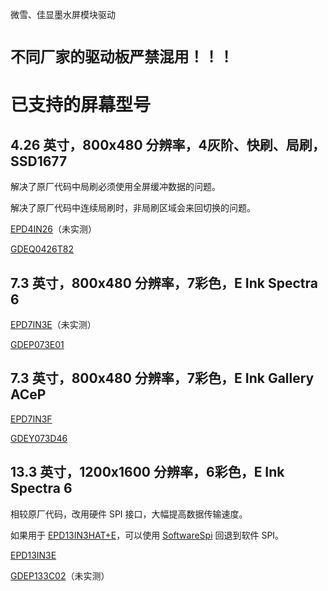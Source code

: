 微雪、佳显墨水屏模块驱动

# `不同厂家的驱动板严禁混用！！！`

# 已支持的屏幕型号

## 4.26 英寸，800x480 分辨率，4灰阶、快刷、局刷，SSD1677

解决了原厂代码中局刷必须使用全屏缓冲数据的问题。

解决了原厂代码中连续局刷时，非局刷区域会来回切换的问题。

[EPD4IN26](https://www.waveshare.net/shop/4.26inch-e-Paper.htm)（未实测）

[GDEQ0426T82](https://www.good-display.cn/product/452.html)

## 7.3 英寸，800x480 分辨率，7彩色，E Ink Spectra 6

[EPD7IN3E](https://www.waveshare.net/shop/7.3inch-e-Paper-E.htm)（未实测）

[GDEP073E01](https://www.good-display.cn/product/520.html)

## 7.3 英寸，800x480 分辨率，7彩色，E Ink Gallery ACeP

[EPD7IN3F](https://www.waveshare.net/shop/7.3inch-e-Paper-F.htm)

[GDEY073D46](https://www.good-display.cn/blank7.html?productId=438)

## 13.3 英寸，1200x1600 分辨率，6彩色，E Ink Spectra 6

相较原厂代码，改用硬件 SPI 接口，大幅提高数据传输速度。

如果用于 [EPD13IN3HAT+E](https://www.waveshare.net/shop/13.3inch-e-Paper-HAT-Plus-E.htm)，可以使用 [SoftwareSpi](https://github.com/dotnet/iot/tree/main/src/devices/SoftwareSpi) 回退到软件 SPI。

[EPD13IN3E](https://www.waveshare.net/shop/13.3inch-e-Paper-E.htm)

[GDEP133C02](https://www.good-display.cn/product/503.html)（未实测）
